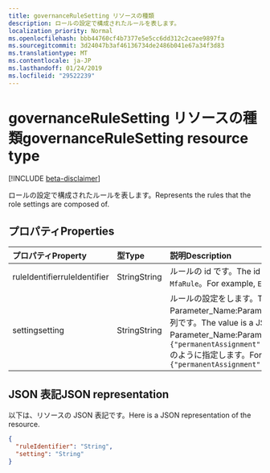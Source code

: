 ```yaml
---
title: governanceRuleSetting リソースの種類
description: ロールの設定で構成されたルールを表します。
localization_priority: Normal
ms.openlocfilehash: bbb44760cf4b7377e5e5cc6dd312c2caee9897fa
ms.sourcegitcommit: 3d24047b3af46136734de2486b041e67a34f3d83
ms.translationtype: MT
ms.contentlocale: ja-JP
ms.lasthandoff: 01/24/2019
ms.locfileid: "29522239"
---
```

# <a name="governancerulesetting-resource-type"></a><span data-ttu-id="24c12-103">governanceRuleSetting リソースの種類</span><span class="sxs-lookup"><span data-stu-id="24c12-103">governanceRuleSetting resource type</span></span>

[!INCLUDE [beta-disclaimer](../../includes/beta-disclaimer.md)]

<span data-ttu-id="24c12-104">ロールの設定で構成されたルールを表します。</span><span class="sxs-lookup"><span data-stu-id="24c12-104">Represents the rules that the role settings are composed of.</span></span>


## <a name="properties"></a><span data-ttu-id="24c12-105">プロパティ</span><span class="sxs-lookup"><span data-stu-id="24c12-105">Properties</span></span>
|<span data-ttu-id="24c12-106">プロパティ</span><span class="sxs-lookup"><span data-stu-id="24c12-106">Property</span></span>      | <span data-ttu-id="24c12-107">型</span><span class="sxs-lookup"><span data-stu-id="24c12-107">Type</span></span>         |<span data-ttu-id="24c12-108">説明</span><span class="sxs-lookup"><span data-stu-id="24c12-108">Description</span></span>|
|:-------------|:-------------|:----------|
|<span data-ttu-id="24c12-109">ruleIdentifier</span><span class="sxs-lookup"><span data-stu-id="24c12-109">ruleIdentifier</span></span>|<span data-ttu-id="24c12-110">String</span><span class="sxs-lookup"><span data-stu-id="24c12-110">String</span></span>        |<span data-ttu-id="24c12-111">ルールの id です。</span><span class="sxs-lookup"><span data-stu-id="24c12-111">The id of the rule.</span></span> <span data-ttu-id="24c12-112">たとえば、``ExpirationRule``と``MfaRule``。</span><span class="sxs-lookup"><span data-stu-id="24c12-112">For example, ``ExpirationRule`` and ``MfaRule``.</span></span>|
|<span data-ttu-id="24c12-113">setting</span><span class="sxs-lookup"><span data-stu-id="24c12-113">setting</span></span>       |<span data-ttu-id="24c12-114">String</span><span class="sxs-lookup"><span data-stu-id="24c12-114">String</span></span>        |<span data-ttu-id="24c12-115">ルールの設定をします。</span><span class="sxs-lookup"><span data-stu-id="24c12-115">The settings of the rule.</span></span> <span data-ttu-id="24c12-116">値は、Parameter_Name:Parameter_Value の形式でのペアの一覧を JSON 文字列です。</span><span class="sxs-lookup"><span data-stu-id="24c12-116">The value is a JSON string with a list of pairs in the format of Parameter_Name:Parameter_Value.</span></span> <span data-ttu-id="24c12-117">たとえば、`{"permanentAssignment":false,"maximumGrantPeriodInMinutes":129600}` のように指定します。</span><span class="sxs-lookup"><span data-stu-id="24c12-117">For example, `{"permanentAssignment":false,"maximumGrantPeriodInMinutes":129600}`</span></span>|

## <a name="json-representation"></a><span data-ttu-id="24c12-118">JSON 表記</span><span class="sxs-lookup"><span data-stu-id="24c12-118">JSON representation</span></span>

<span data-ttu-id="24c12-119">以下は、リソースの JSON 表記です。</span><span class="sxs-lookup"><span data-stu-id="24c12-119">Here is a JSON representation of the resource.</span></span>

<!-- {
  "blockType": "resource",
  "@odata.type": "microsoft.graph.governanceRuleSetting"
}-->


```json
{
  "ruleIdentifier": "String",
  "setting": "String"
}

```

<!-- uuid: 8fcb5dbc-d5aa-4681-8e31-b001d5168d79
2015-10-25 14:57:30 UTC -->
<!--
{
  "type": "#page.annotation",
  "description": "governanceRuleSetting",
  "keywords": "",
  "section": "documentation",
  "tocPath": "",
  "suppressions": [
    "Error: /api-reference/beta/resources/governancerulesetting.md:\r\n      Exception processing links.\r\n    System.ArgumentException: Link Definition was null. Link text: !INCLUDE [beta-disclaimer](../../includes/beta-disclaimer.md)\r\n      at ApiDoctor.Validation.DocFile.get_LinkDestinations()\r\n      at ApiDoctor.Validation.DocSet.ValidateLinks(Boolean includeWarnings, String[] relativePathForFiles, IssueLogger issues, Boolean requireFilenameCaseMatch, Boolean printOrphanedFiles)"
  ]
}
-->
